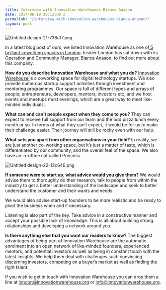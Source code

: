 ```yaml
---
title: Interview with Innovation Warehouses Bianca Anason
date: 2017-06-19 20:13:00 Z
permalink: "/interview-with-innovation-warehouses-bianca-anason/"
layout: post
---
```


![Untitled design-21-738c17.png](/uploads/Untitled%20design-21-738c17.png)

In a latest blog post of ours, we listed Innovation Warehouse as one of[ 5 brilliant coworking spaces in London](http://www.insider-london.co.uk/coworking-spaces-london/). Insider London has sat down with its Operation and Community Manager, Bianca Anason, to find out more about this company. 

**How do you describe Innovation Warehouse and what you do?**
[Innovation Warehouse ](http://www.innovationwarehouse.org)is a coworking space for digital technology startups. We also provide numerous startup support activities through investment and mentoring programmes. Our space is full of different types and arrays of people; entrepreneurs, developers, mentors, investors etc, and we host events and meetups most evenings, which are a great way to meet like-minded individuals.

**What can and can't people expect when they come to you?**
They can expect to receive full support from our team and the odd pizza lunch every month or so. In terms of what they can’t expect, it would be for us to make their challenge easier. Their journey will still be rocky even with our help.

**What sets you apart from other organisations in your field?**
In reality, we are just another co-working space, but it’s just a matter of taste, which is differentiated by our community, and the overall feel of the space. We also have an in-office cat called Princess.

![Untitled design-22-12c646.png](/uploads/Untitled%20design-22-12c646.png)

**If someone were to start up, what advice would you give them?**
We would advise them to thoroughly do their research, talk to people from within the industry to get a better understanding of the landscape and seek to better understand the customer and their wants and needs.

We would also advise start-up founders to be more realistic and be ready to pivot the business when and if necessary.

Listening is also part of the key. Take advice in a constructive manner and accept your possible lack of knowledge. This is all about building strong relationships and developing a network around you.

**Is there anything else that you want our readers to know?**
The biggest advantages of being part of Innovation Warehouse are the automatic enrolment into an open network of like-minded founders, experienced mentors, and potential investors as well as being in constant touch with the latest insights. We help them deal with challenges such convincing discerning investors, competing on a buyer’s market as well as finding the right talent.

If you wish to get in touch with Innovation Warehouse you can drop them a line at london@innovationwarehouse.org or info@innovationwarehouse.org. 